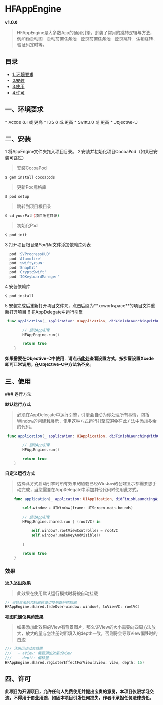 # HFAppEngine
**v1.0.0**

> HFAppEngine是大多数App的通用引擎，封装了常用的跳转逻辑与方法，例如伪启动图、启动前置任务池、登录前置任务池、登录跳转、注销跳转、验证码定时等。  

## 目录
* [1. 环境要求](#jump)
* [2.安装](#2)
* [3.使用](#)
* [4.许可](#)

<h2 id = "1">一、环境要求</h2>
* Xcode 8.1 或 更高
* iOS 8     或 更高
* Swift3.0  或 更高
* Objective-C

<h2 id = "2">二、安装</h2>

1 将AppEngine文件夹拖入项目目录。
2 安装并初始化项目CocoaPod（如果已安装可跳过）

> 安装CocoaPod  

```bash
$ gem install cocoapods
```

> 更新Pod规格库  

```bash
$ pod setup
```

> 跳转到项目根目录  

```bash
$ cd yourPath(项目所在目录) 
```

> 初始化Pod  

```bash
$ pod init
```

3 打开项目根目录*Podfile*文件添加依赖库列表

```ruby
  pod 'SVProgressHUD'
  pod 'Alamofire'
  pod 'SwiftyJSON'
  pod 'SnapKit'
  pod 'CryptoSwift'
  pod 'IQKeyboardManager'
```

4 安装依赖库

```bash
$ pod install
``` 

5 安装完成后重新打开项目文件夹，点击后缀为**.xcworkspace**的项目文件重新打开项目
6 在AppDelegate中运行引擎
```swift
 func application(_ application: UIApplication, didFinishLaunchingWithOptions launchOptions: [UIApplicationLaunchOptionsKey: Any]?) -> Bool {
        
        // 启动App引擎
        HFAppEngine.run()
  
        return true
    }

```

**如果需要在Objective-C中使用，请点击[此处](http://www.cnblogs.com/Yun-Longcom/p/5809740.html)查看设置方式，按步骤设置Xcode即可正常调用，在Objective-C中方法名不变。**

<h2 id = "3">三、使用</h2>
### 运行方法

**默认运行方式**
> 必须在AppDelegate中运行引擎，引擎会自动为你处理所有事情，包括Window的创建和展示，使用这种方式运行引擎应避免在此方法中添加多余的代码。

```swift
 func application(_ application: UIApplication, didFinishLaunchingWithOptions launchOptions: [UIApplicationLaunchOptionsKey: Any]?) -> Bool {
        
        // 启动App引擎
        HFAppEngine.run()
  
        return true
    }

```

**自定义运行方式**
> 选择此方式启动引擎时所有效果的加载已经Window的创建显示都需要您手动完成，当您需要在AppDelegate中添加其他代码时使用此方式。  

```swift
    func application(_ application: UIApplication, didFinishLaunchingWithOptions launchOptions: [UIApplicationLaunchOptionsKey: Any]?) -> Bool {
        
        self.window = UIWindow(frame: UIScreen.main.bounds)
        
        // 启动App引擎
        HFAppEngine.shared.run { (rootVC) in
            
            self.window?.rootViewController = rootVC
            self.window?.makeKeyAndVisible()
            
        }
        
        return true
    }
```

### 效果
**淡入淡出效果**
> 此效果在使用默认运行模式时将被自动挂载  

```swift
// 当前显示的控制器过渡切换到新的控制器
HFAppEngine.shared.fadeOver(window: window!, toViewVC: rootVC)
```

**视图陀螺仪晃动效果**
> 如果添加此效果的View有背景图片，那么该View的大小需要向四周方法放大，放大的量与您注册时所填入的depth一致，否则将会导致View偏移时的白边  

```swift
/// 注册运动动态效果
///   - aView: 需要添加效果的View
///   - depth: 偏移量
HFAppEngine.shared.registerEffectForView(aView: view, depth: 15)
```

<h2 id = "4">四、许可</h2>

**此项目为开源项目，允许任何人免费使用并提出宝贵的意见，本项目仅限学习交流，不得用于商业用途，如因本项目引发任何损失，作者不承担任何法律责任。**
